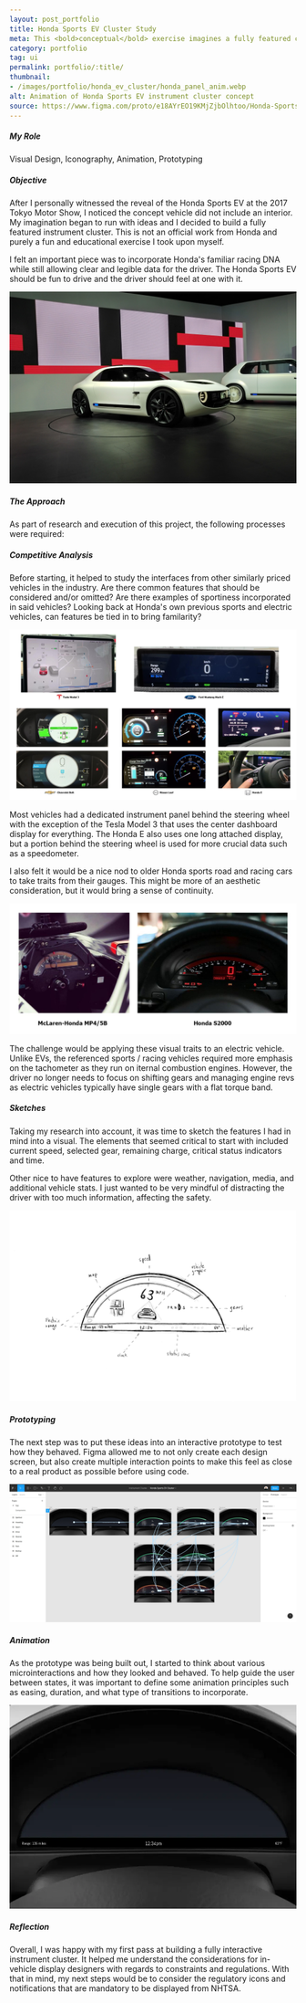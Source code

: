```yaml
---
layout: post_portfolio
title: Honda Sports EV Cluster Study
meta: This <bold>conceptual</bold> exercise imagines a fully featured cluster for the Honda Sports EV concept
category: portfolio
tag: ui
permalink: portfolio/:title/
thumbnail: 
- /images/portfolio/honda_ev_cluster/honda_panel_anim.webp
alt: Animation of Honda Sports EV instrument cluster concept
source: https://www.figma.com/proto/e18AYrEO19KMjZjbOlhtoo/Honda-Sports-EV-Cluster?scaling=contain&page-id=0%3A1&node-id=521%3A85
---
```

<section>
<h5>My Role</h5>

<p>Visual Design, Iconography, Animation, Prototyping</p>
</section>

<section>
<h5>Objective</h5>

<p>After I personally witnessed the reveal of the Honda Sports EV at the 2017 Tokyo Motor Show, I noticed the concept vehicle did not include an interior. My imagination began to run with ideas and I decided to build a fully featured instrument cluster. This is <bold>not an official work from Honda</bold> and purely a fun and educational exercise I took upon myself.</p>

<p>I felt an important piece was to incorporate Honda's familiar racing DNA while still allowing clear and legible data for the driver. The Honda Sports EV should be fun to drive and the driver should feel at one with it.</p>

<div class="lightgallery">
  <a href="\images\portfolio\honda_ev_cluster\honda_ev.jpg"><img src="\images\portfolio\honda_ev_cluster\honda_ev.jpg" alt="Honda Sports EV Concept"></a>
</div>
</section>

<section>
<h5>The Approach</h5>

<p>As part of research and execution of this project, the following processes were required:</p>

</section>

<section>
<h5>Competitive Analysis</h5>

<p>Before starting, it helped to study the interfaces from other similarly priced vehicles in the industry. Are there common features that should be considered and/or omitted? Are there examples of sportiness incorporated in said vehicles? Looking back at Honda's own previous sports and electric vehicles, can features be tied in to bring familarity?</p>

<div class="lightgallery">
  <a href="\images\portfolio\honda_ev_cluster\comp_analysis.jpg"><img src="\images\portfolio\honda_ev_cluster\comp_analysis.jpg" alt="Electric Vehicle Competitive Analysis"></a>
</div>

<p>Most vehicles had a dedicated instrument panel behind the steering wheel with the exception of the Tesla Model 3 that uses the center dashboard display for everything. The Honda E also uses one long attached display, but a portion behind the steering wheel is used for more crucial data such as a speedometer.</p>

<p>I also felt it would be a nice nod to older Honda sports road and racing cars to take traits from their gauges. This might be more of an aesthetic consideration, but it would bring a sense of continuity.</p>

<div class="lightgallery">
  <a href="\images\portfolio\honda_ev_cluster\sports_gauge_analysis.jpg"><img src="\images\portfolio\honda_ev_cluster\sports_gauge_analysis.jpg" alt="Electric Vehicle Competitive Analysis"></a>
</div>

<p>The challenge would be applying these visual traits to an electric vehicle. Unlike EVs, the referenced sports / racing vehicles required more emphasis on the tachometer as they run on iternal combustion engines. However, the driver no longer needs to focus on shifting gears and managing engine revs as electric vehicles typically have single gears with a flat torque band.</p>
</section>

<section>
<h5>Sketches</h5>

<p>Taking my research into account, it was time to sketch the features I had in mind into a visual. The elements that seemed critical to start with included current speed, selected gear, remaining charge, critical status indicators and time.</p>

<p>Other nice to have features to explore were weather, navigation, media, and additional vehicle stats. I just wanted to be very mindful of distracting the driver with too much information, affecting the safety.</p>

<div class="lightgallery">
  <a href="\images\portfolio\honda_ev_cluster\sketch.jpg"><img src="\images\portfolio\honda_ev_cluster\sketch.jpg" alt="Instrument Panel Sketch"></a>
</div>
</section>

<section>
<h5>Prototyping</h5>
<p>The next step was to put these ideas into an interactive prototype to test how they behaved. Figma allowed me to not only create each design screen, but also create multiple interaction points to make this feel as close to a real product as possible before using code.</p>
<div class="lightgallery">
  <a href="\images\portfolio\honda_ev_cluster\proto.jpg"><img src="\images\portfolio\honda_ev_cluster\proto.jpg" alt="Instrument Panel Mockup"></a>
</div>
</section>

<section>
<h5>Animation</h5>
<p>As the prototype was being built out, I started to think about various microinteractions and how they looked and behaved. To help guide the user between states, it was important to define some animation principles such as easing, duration, and what type of transitions to incorporate.</p>
<div class="lightgallery">
  <a href="\images\portfolio\honda_ev_cluster\honda_panel_anim.webp"><img src="\images\portfolio\honda_ev_cluster\honda_panel_anim.webp" alt="Instrument Panel Animation"></a>
</div>
</section>

<section>
<h5>Reflection</h5>
<p>Overall, I was happy with my first pass at building a fully interactive instrument cluster. It helped me understand the considerations for in-vehicle display designers with regards to constraints and regulations. With that in mind, my next steps would be to consider the regulatory icons and notifications that are mandatory to be displayed from NHTSA.</p>
</section>